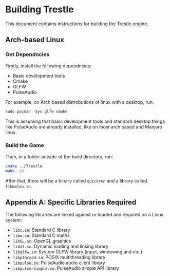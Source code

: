# Building Trestle

This document contains instructions for building the Trestle engine.

## Arch-based Linux

### Get Dependncies

Firstly, install the following dependncies:

  * Basic development tools
  * Cmake
  * GLFW
  * PulseAudio

For example, on Arch based distrobutions of linux with a desktop, run:

```c
sudo pacman -Syu glfw cmake
```

This is assuming that basic development tools and standard desktop things like PulseAudio are already installed, like on most arch based and Manjaro linux.

### Build the Game

Then, in a folder outside of the build directory, run:

```zsh
cmake ../Trestle
make -j4
```

After that, there will be a binary called `quickrun` and a library called `libmelon.so`.

## Appendix A: Specific Libraries Required

The following libraries are linked against or loaded and required on a Linux system:

  * `libc.so`: Standard C library
  * `libm.so`: Standard C maths
  * `libGL.so`: OpenGL graphics
  * `libdl.so`: Dynamic loading and linking library
  * `libglfw.so`: System GLFW library (input, windowing and etc.)
  * `libpthread.so`: POSIX multithreading library
  * `libpulse.so`: PulseAudio audio client library
  * `libpulse-simple.so`: PulseAudio simple API library
